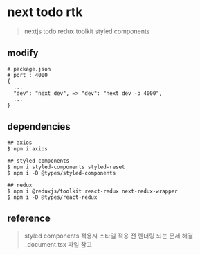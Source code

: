# next todo rtk

> nextjs todo
> redux toolkit
> styled components

## modify

```
# package.json
# port : 4000
{
  ...
  "dev": "next dev", => "dev": "next dev -p 4000",
  ...
}
```

## dependencies

```
## axios
$ npm i axios

## styled components
$ npm i styled-components styled-reset
$ npm i -D @types/styled-components

## redux
$ npm i @reduxjs/toolkit react-redux next-redux-wrapper
$ npm i -D @types/react-redux
```

## reference

> styled components 적용시 스타일 적용 전 렌더링 되는 문제 해결
> \_document.tsx 파일 참고
